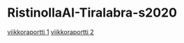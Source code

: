 # RistinollaAI-Tiralabra-s2020

[viikkoraportti 1](https://github.com/Latelaukki/RistinollaAI-Tiralabra-s2020/blob/master/Dokumentaatio/Viikkoraportit/Viikko_1.md)
[viikkoraportti 2](https://github.com/Latelaukki/RistinollaAI-Tiralabra-s2020/blob/master/Dokumentaatio/Viikkoraportit/viikko_2.md)
